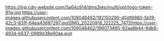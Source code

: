 https://lirp.cdn-website.com/5a64c814/dms3rep/multi/opt/logo-token-91w.jpg
https://user-images.githubusercontent.com/109048462/192150290-40df6980-5b19-42c3-831f-64ea43687297.jpg![IMG_20220918_122225_747](https://user-images.githubusercontent.com/109048462/196073465-92aa8b44-8db6-493d-b537-0989d38e60aa.jpg)
